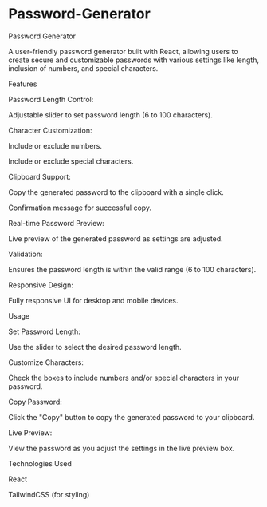 # Password-Generator
Password Generator

A user-friendly password generator built with React, allowing users to create secure and customizable passwords with various settings like length, inclusion of numbers, and special characters.

Features

Password Length Control:

Adjustable slider to set password length (6 to 100 characters).

Character Customization:

Include or exclude numbers.

Include or exclude special characters.

Clipboard Support:

Copy the generated password to the clipboard with a single click.

Confirmation message for successful copy.

Real-time Password Preview:

Live preview of the generated password as settings are adjusted.

Validation:

Ensures the password length is within the valid range (6 to 100 characters).

Responsive Design:

Fully responsive UI for desktop and mobile devices.

Usage

Set Password Length:

Use the slider to select the desired password length.

Customize Characters:

Check the boxes to include numbers and/or special characters in your password.

Copy Password:

Click the "Copy" button to copy the generated password to your clipboard.

Live Preview:

View the password as you adjust the settings in the live preview box.

Technologies Used

React

TailwindCSS (for styling)
